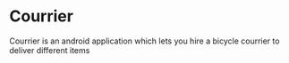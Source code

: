 # Courrier
Courrier is an android application which lets you hire a bicycle courrier to deliver different items
